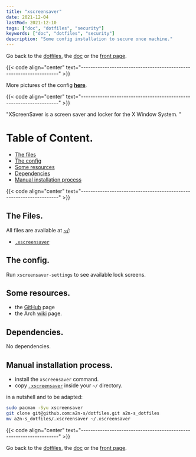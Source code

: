 ```yaml
---
title: "xscreensaver"
date: 2021-12-04
lastMod: 2021-12-10
tags: ["doc", "dotfiles", "security"]
keywords: ["doc", "dotfiles", "security"]
description: "Some config installation to secure once machine."
---
```

Go back to the [dotfiles](/public/doc/config/dotfiles), the [doc](/public/doc/config) or the [front page](/public).  

{{< code align="center" text="--------------------------------------------------------------------" >}}

More pictures of the config [**here**](https://github.com/a2n-s/dotfiles#4-gallery-toc).

{{< code align="center" text="--------------------------------------------------------------------" >}}

"XScreenSaver is a screen saver and locker for the X Window System. "

# Table of Content.
- [The files](#the-files)
- [The config](#the-config)
- [Some resources](#some-resources)
- [Dependencies](#dependencies)
- [Manual installation process](#manual-installation-process)

{{< code align="center" text="--------------------------------------------------------------------" >}}

## The Files.
All files are available at [~/](https://github.com/a2n-s/dotfiles):
- [`.xscreensaver`]

## The config.
Run `xscreensaver-settings` to see available lock screens.

## Some resources.
- the [GitHub](https://en.wikipedia.org/wiki/XScreenSaver) page
- the Arch [wiki](https://wiki.archlinux.org/title/XScreenSaver) page.

## Dependencies.
No dependencies.

## Manual installation process.
- install the `xscreensaver` command.
- copy [`.xscreensaver`] inside your `~/` directory.

in a nutshell and to be adapted:
```bash
sudo pacman -Syu xscreensaver
git clone git@github.com:a2n-s/dotfiles.git a2n-s_dotfiles
mv a2n-s_dotfiles/.xscreensaver ~/.xscreensaver
```

{{< code align="center" text="--------------------------------------------------------------------" >}}

Go back to the [dotfiles](/public/doc/config/dotfiles), the [doc](/public/doc/config) or the [front page](/public).  

[`.xscreensaver`]: https://github.com/a2n-s/dotfiles/blob/main/.xscreensaver
